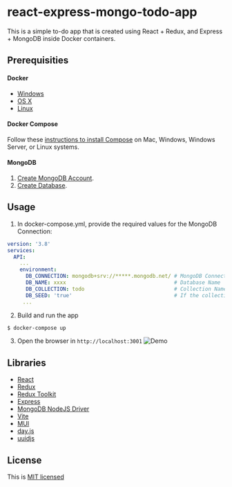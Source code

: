 # react-express-mongo-todo-app

This is a simple to-do app that is created using React + Redux, and Express + MongoDB inside Docker containers.


## Prerequisities

#### Docker

* [Windows](https://docs.docker.com/windows/started)
* [OS X](https://docs.docker.com/mac/started/)
* [Linux](https://docs.docker.com/linux/started/)

#### Docker Compose
Follow these [instructions to install Compose](https://docs.docker.com/compose/install/) on Mac, Windows, Windows Server, or Linux systems.

#### MongoDB

1. [Create MongoDB Account](https://www.mongodb.com/docs/guides/cloud/account/).
2. [Create Database](https://www.mongodb.com/basics/create-database).

## Usage
1. In docker-compose.yml, provide the required values for the MongoDB Connection:
```yaml
version: '3.8'
services:
  API:
    ...
    environment:
      DB_CONNECTION: mongodb+srv://*****.mongodb.net/ # MongoDB Connection
      DB_NAME: xxxx                                   # Database Name
      DB_COLLECTION: todo                             # Collection Name
      DB_SEED: 'true'                                 # If the collection should be seeded.
     ...
```
2. Build and run the app
``` bash
$ docker-compose up
```
3. Open the browser in `http://localhost:3001`
![Demo](https://drive.google.com/uc?id=11WRzzs7JNBoeNzJSgsubk0POOQaNfc6Xz)

## Libraries
* [React](https://github.com/facebook/react)
* [Redux](https://github.com/reduxjs/redux)
* [Redux Toolkit](https://github.com/reduxjs/redux-toolkit)
* [Express](https://github.com/expressjs/express)
* [MongoDB NodeJS Driver](https://github.com/mongodb/node-mongodb-native)
* [Vite](https://github.com/vitejs/vite)
* [MUI](https://github.com/mui/material-ui)
* [day.js](https://github.com/iamkun/dayjs)
* [uuidjs](https://github.com/uuidjs/uuid)



## License
This is [MIT licensed](https://github.com/lowlle/react-express-mongo-todo-app/blob/975af376e9a3b431a3386aff4213880cb67ed0e8/LICENSE)